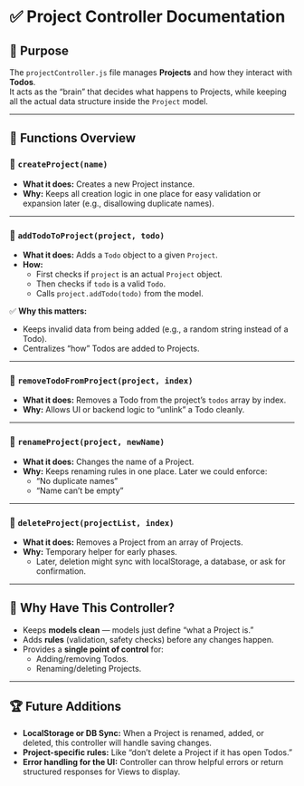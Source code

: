 # ✅ Project Controller Documentation

## 📌 Purpose
The `projectController.js` file manages **Projects** and how they interact with **Todos**.  
It acts as the “brain” that decides what happens to Projects, while keeping all the actual data structure inside the `Project` model.

---

## 📂 Functions Overview

### 🔹 `createProject(name)`
- **What it does:** Creates a new Project instance.
- **Why:** Keeps all creation logic in one place for easy validation or expansion later (e.g., disallowing duplicate names).

---

### 🔹 `addTodoToProject(project, todo)`
- **What it does:** Adds a `Todo` object to a given `Project`.
- **How:**  
  - First checks if `project` is an actual `Project` object.
  - Then checks if `todo` is a valid `Todo`.
  - Calls `project.addTodo(todo)` from the model.

✅ **Why this matters:**  
- Keeps invalid data from being added (e.g., a random string instead of a Todo).
- Centralizes “how” Todos are added to Projects.

---

### 🔹 `removeTodoFromProject(project, index)`
- **What it does:** Removes a Todo from the project’s `todos` array by index.
- **Why:** Allows UI or backend logic to “unlink” a Todo cleanly.

---

### 🔹 `renameProject(project, newName)`
- **What it does:** Changes the name of a Project.
- **Why:** Keeps renaming rules in one place. Later we could enforce:
  - “No duplicate names”
  - “Name can’t be empty”

---

### 🔹 `deleteProject(projectList, index)`
- **What it does:** Removes a Project from an array of Projects.
- **Why:** Temporary helper for early phases.  
  - Later, deletion might sync with localStorage, a database, or ask for confirmation.

---

## 🎯 Why Have This Controller?

- Keeps **models clean** — models just define “what a Project is.”
- Adds **rules** (validation, safety checks) before any changes happen.
- Provides a **single point of control** for:
  - Adding/removing Todos.
  - Renaming/deleting Projects.

---

## 🏆 Future Additions

- **LocalStorage or DB Sync:** When a Project is renamed, added, or deleted, this controller will handle saving changes.
- **Project-specific rules:** Like “don’t delete a Project if it has open Todos.”
- **Error handling for the UI:** Controller can throw helpful errors or return structured responses for Views to display.
